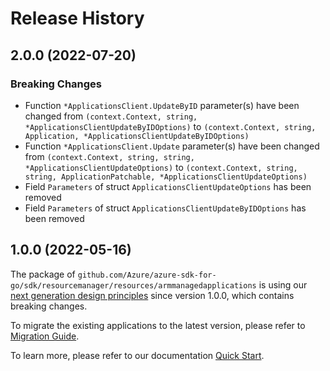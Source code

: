 # Release History

## 2.0.0 (2022-07-20)
### Breaking Changes

- Function `*ApplicationsClient.UpdateByID` parameter(s) have been changed from `(context.Context, string, *ApplicationsClientUpdateByIDOptions)` to `(context.Context, string, Application, *ApplicationsClientUpdateByIDOptions)`
- Function `*ApplicationsClient.Update` parameter(s) have been changed from `(context.Context, string, string, *ApplicationsClientUpdateOptions)` to `(context.Context, string, string, ApplicationPatchable, *ApplicationsClientUpdateOptions)`
- Field `Parameters` of struct `ApplicationsClientUpdateOptions` has been removed
- Field `Parameters` of struct `ApplicationsClientUpdateByIDOptions` has been removed


## 1.0.0 (2022-05-16)

The package of `github.com/Azure/azure-sdk-for-go/sdk/resourcemanager/resources/armmanagedapplications` is using our [next generation design principles](https://azure.github.io/azure-sdk/general_introduction.html) since version 1.0.0, which contains breaking changes.

To migrate the existing applications to the latest version, please refer to [Migration Guide](https://aka.ms/azsdk/go/mgmt/migration).

To learn more, please refer to our documentation [Quick Start](https://aka.ms/azsdk/go/mgmt).